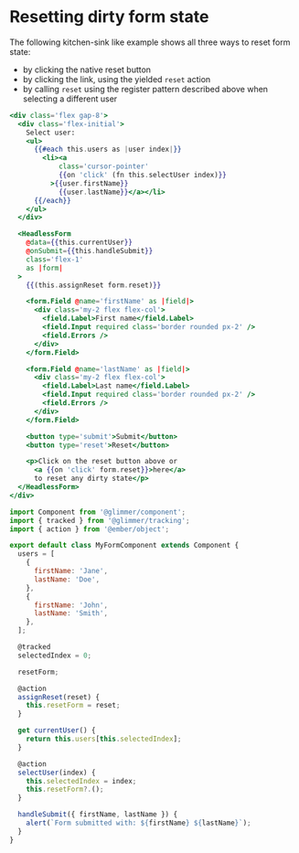# Resetting dirty form state

The following kitchen-sink like example shows all three ways to reset form state:

- by clicking the native reset button
- by clicking the link, using the yielded `reset` action
- by calling `reset` using the register pattern described above when selecting a different user

```hbs template
<div class='flex gap-8'>
  <div class='flex-initial'>
    Select user:
    <ul>
      {{#each this.users as |user index|}}
        <li><a
            class='cursor-pointer'
            {{on 'click' (fn this.selectUser index)}}
          >{{user.firstName}}
            {{user.lastName}}</a></li>
      {{/each}}
    </ul>
  </div>

  <HeadlessForm
    @data={{this.currentUser}}
    @onSubmit={{this.handleSubmit}}
    class='flex-1'
    as |form|
  >
    {{(this.assignReset form.reset)}}

    <form.Field @name='firstName' as |field|>
      <div class='my-2 flex flex-col'>
        <field.Label>First name</field.Label>
        <field.Input required class='border rounded px-2' />
        <field.Errors />
      </div>
    </form.Field>

    <form.Field @name='lastName' as |field|>
      <div class='my-2 flex flex-col'>
        <field.Label>Last name</field.Label>
        <field.Input required class='border rounded px-2' />
        <field.Errors />
      </div>
    </form.Field>

    <button type='submit'>Submit</button>
    <button type='reset'>Reset</button>

    <p>Click on the reset button above or
      <a {{on 'click' form.reset}}>here</a>
      to reset any dirty state</p>
  </HeadlessForm>
</div>
```

```js component
import Component from '@glimmer/component';
import { tracked } from '@glimmer/tracking';
import { action } from '@ember/object';

export default class MyFormComponent extends Component {
  users = [
    {
      firstName: 'Jane',
      lastName: 'Doe',
    },
    {
      firstName: 'John',
      lastName: 'Smith',
    },
  ];

  @tracked
  selectedIndex = 0;

  resetForm;

  @action
  assignReset(reset) {
    this.resetForm = reset;
  }

  get currentUser() {
    return this.users[this.selectedIndex];
  }

  @action
  selectUser(index) {
    this.selectedIndex = index;
    this.resetForm?.();
  }

  handleSubmit({ firstName, lastName }) {
    alert(`Form submitted with: ${firstName} ${lastName}`);
  }
}
```
